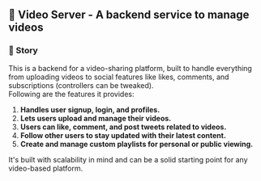 ## 🎥 Video Server - A backend service to manage videos

### 📖 Story

This is a backend for a video-sharing platform, built to handle everything from uploading videos to social features like likes, comments, and subscriptions (controllers can be tweaked).  
Following are the features it provides:

1. **Handles user signup, login, and profiles.**
2. **Lets users upload and manage their videos.**
3. **Users can like, comment, and post tweets related to videos.**
4. **Follow other users to stay updated with their latest content.**
5. **Create and manage custom playlists for personal or public viewing.**

It's built with scalability in mind and can be a solid starting point for any video-based platform.
